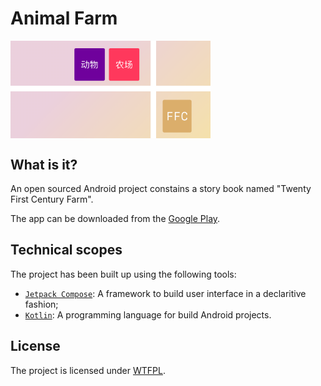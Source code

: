 # Animal Farm

<img src="images/feature.png" align="center" width=320>

## What is it?

An open sourced Android project constains a story book named "Twenty First Century Farm".

The app can be downloaded from the [Google Play](https://play.google.com/store/apps/details?id=com.artlvr.animalfarm).

## Technical scopes

The project has been built up using the following tools:

- [`Jetpack Compose`](https://developer.android.com/jetpack/compose): A framework to build user interface in a declaritive fashion;
- [`Kotlin`](https://kotlinlang.org): A programming language for build Android projects.

## License

The project is licensed under [WTFPL](LICENSE).

